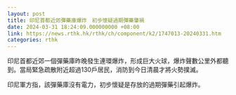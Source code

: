 ```yaml
---
layout: post
title: 印尼首都近郊彈藥庫爆炸　初步懷疑過期彈藥肇禍
date: 2024-03-31 18:24:09.000000000 +08:00
link: https://news.rthk.hk/rthk/ch/component/k2/1747013-20240331.htm
categories: rthk
---
```


印尼首都近郊一個彈藥庫昨晚發生連環爆炸，形成巨大火球，爆炸聲數公里外都聽到。當局緊急疏散附近超過130戶居民，消防到今日清晨才將火勢撲滅。　

印尼軍方指，該彈藥庫沒有電力，初步懷疑是存放的過期彈藥引起爆炸。
